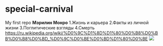 # special-carnival
My first repo
**Мэрилин Монро**
1.Жизнь и карьера
2.Факты из личной жизни
3.Поглитические взгляды
4.Смерть
<https://ru.wikipedia.org/wiki/%D0%9C%D1%8D%D1%80%D0%B8%D0%BB%D0%B8%D0%BD_%D0%9C%D0%BE%D0%BD%D1%80%D0%BE>
![](https://yandex.ru/images/search?rpt=simage&noreask=1&source=qa&text=%D0%9C%D1%8D%D1%80%D0%B8%D0%BB%D0%B8%D0%BD%20%D0%9C%D0%BE%D0%BD%D1%80%D0%BE&stype=image&lr=193&pos=10&img_url=https%3A%2F%2Fcdn.wallpaperjam.com%2F3ed4292fe9f1b3e7ba56486a07ae2fe9a9b0830c%2Fmarilyn-monroe.jpg)
